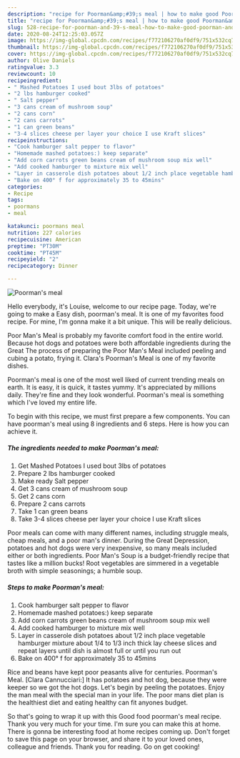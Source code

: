 ```yaml
---
description: "recipe for Poorman&amp;#39;s meal | how to make good Poorman&amp;#39;s meal"
title: "recipe for Poorman&amp;#39;s meal | how to make good Poorman&amp;#39;s meal"
slug: 528-recipe-for-poorman-and-39-s-meal-how-to-make-good-poorman-and-39-s-meal
date: 2020-08-24T12:25:03.057Z
image: https://img-global.cpcdn.com/recipes/f772106270af0df9/751x532cq70/poormans-meal-recipe-main-photo.jpg
thumbnail: https://img-global.cpcdn.com/recipes/f772106270af0df9/751x532cq70/poormans-meal-recipe-main-photo.jpg
cover: https://img-global.cpcdn.com/recipes/f772106270af0df9/751x532cq70/poormans-meal-recipe-main-photo.jpg
author: Olive Daniels
ratingvalue: 3.3
reviewcount: 10
recipeingredient:
- " Mashed Potatoes I used bout 3lbs of potatoes"
- "2 lbs hamburger cooked"
- " Salt pepper"
- "3 cans cream of mushroom soup"
- "2 cans corn"
- "2 cans carrots"
- "1 can green beans"
- "3-4 slices cheese per layer your choice I use Kraft slices"
recipeinstructions:
- "Cook hamburger salt pepper to flavor"
- "Homemade mashed potatoes:) keep separate"
- "Add corn carrots green beans cream of mushroom soup mix well"
- "Add cooked hamburger to mixture mix well"
- "Layer in casserole dish potatoes about 1/2 inch place vegetable hamburger mixture about 1/4 to 1/3 inch thick lay cheese slices and repeat layers until dish is almost full or until you run out"
- "Bake on 400° f for approximately 35 to 45mins"
categories:
- Recipe
tags:
- poormans
- meal

katakunci: poormans meal 
nutrition: 227 calories
recipecuisine: American
preptime: "PT30M"
cooktime: "PT45M"
recipeyield: "2"
recipecategory: Dinner

---
```



![Poorman&#39;s meal](https://img-global.cpcdn.com/recipes/f772106270af0df9/751x532cq70/poormans-meal-recipe-main-photo.jpg)

Hello everybody, it's Louise, welcome to our recipe page. Today, we're going to make a Easy dish, poorman&#39;s meal. It is one of my favorites food recipe. For mine, I'm gonna make it a bit unique. This will be really delicious.

Poor Man&#39;s Meal is probably my favorite comfort food in the entire world. Because hot dogs and potatoes were both affordable ingredients during the Great The process of preparing the Poor Man&#39;s Meal included peeling and cubing a potato, frying it. Clara&#39;s Poorman&#39;s Meal is one of my favorite dishes.

Poorman&#39;s meal is one of the most well liked of current trending meals on earth. It is easy, it is quick, it tastes yummy. It's appreciated by millions daily. They're fine and they look wonderful. Poorman&#39;s meal is something which I've loved my entire life.


To begin with this recipe, we must first prepare a few components. You can have poorman&#39;s meal using 8 ingredients and 6 steps. Here is how you can achieve it.

<!--inarticleads1-->

##### The ingredients needed to make Poorman&#39;s meal:

1. Get  Mashed Potatoes I used bout 3lbs of potatoes
1. Prepare 2 lbs hamburger cooked
1. Make ready  Salt pepper
1. Get 3 cans cream of mushroom soup
1. Get 2 cans corn
1. Prepare 2 cans carrots
1. Take 1 can green beans
1. Take 3-4 slices cheese per layer your choice I use Kraft slices


Poor meals can come with many different names, including struggle meals, cheap meals, and a poor man&#39;s dinner. During the Great Depression, potatoes and hot dogs were very inexpensive, so many meals included either or both ingredients. Poor Man&#39;s Soup is a budget-friendly recipe that tastes like a million bucks! Root vegetables are simmered in a vegetable broth with simple seasonings; a humble soup. 

<!--inarticleads2-->

##### Steps to make Poorman&#39;s meal:

1. Cook hamburger salt pepper to flavor
1. Homemade mashed potatoes:) keep separate
1. Add corn carrots green beans cream of mushroom soup mix well
1. Add cooked hamburger to mixture mix well
1. Layer in casserole dish potatoes about 1/2 inch place vegetable hamburger mixture about 1/4 to 1/3 inch thick lay cheese slices and repeat layers until dish is almost full or until you run out
1. Bake on 400° f for approximately 35 to 45mins


Rice and beans have kept poor peasants alive for centuries. Poorman&#39;s Meal. [Clara Cannucciari:] It has potatoes and hot dog, because they were keeper so we got the hot dogs. Let&#39;s begin by peeling the potatoes. Enjoy the man meal with the special man in your life. The poor mans diet plan is the healthiest diet and eating healthy can fit anyones budget. 

So that's going to wrap it up with this Good food poorman&#39;s meal recipe. Thank you very much for your time. I'm sure you can make this at home. There is gonna be interesting food at home recipes coming up. Don't forget to save this page on your browser, and share it to your loved ones, colleague and friends. Thank you for reading. Go on get cooking!
